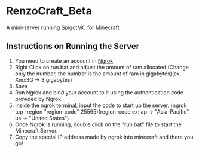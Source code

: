 # RenzoCraft_Beta
A mini-server running SpigotMC for Minecraft

## Instructions on Running the Server
1. You need to create an account in [Ngrok](https://ngrok.com/)
2. Right Click on run.bat and adjust the amount of ram allocated
    (Change only the number, the number is the amount of ram in gigabytes)(ex. -Xmx3G -> 3 gigabytes)
3. Save
4. Run Ngrok and bind your account to it using the authentication code provided by Ngrok.
5. Inside the ngrok terminal, input the code to start up the server.
    (ngrok tcp -region "region-code" 25565)(region-code ex: ap -> "Asia-Pacific", us -> "United States")
6. Once Ngrok is running, double click on the "run.bat" file to start the Minecraft Server.
7. Copy the special IP address made by ngrok into minecraft and there you go!
